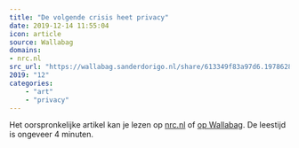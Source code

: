 ```yaml
---
title: "De volgende crisis heet privacy"
date: 2019-12-14 11:55:04
icon: article
source: Wallabag
domains:
- nrc.nl
src_url: "https://wallabag.sanderdorigo.nl/share/613349f83a97d6.19786284"
2019: "12"
categories:
    - "art"
    - "privacy"
---
```

Het oorspronkelijke artikel kan je lezen op [nrc.nl](https://www.nrc.nl/nieuws/2019/12/06/de-volgende-crisis-heet-privacy-a3983267) of [op Wallabag](https://wallabag.sanderdorigo.nl/share/613349f83a97d6.19786284). De leestijd is ongeveer 4 minuten.